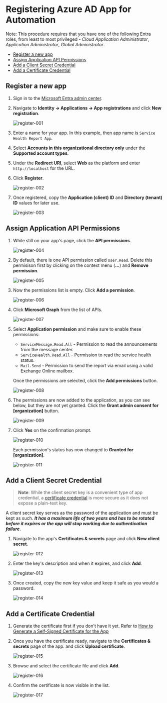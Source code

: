 # Registering Azure AD App for Automation

Note: This procedure requires that you have one of the following Entra roles, from least to most privileged - *Cloud Application Administrator*, *Application Administrator*, *Global Administrator*.

- [Register a new app](#register-a-new-app)
- [Assign Application API Permissions](#assign-application-api-permissions)
- [Add a Client Secret Credential](#add-a-client-secret-credential)
- [Add a Certificate Credential](#add-a-certificate-credential)

## Register a new app

1. Sign in to the [Microsoft Entra admin center](https://entra.microsoft.com/).
2. Navigate to **Identity -> Applications -> App registrations** and click **New registration**.

    ![register-001](register-001.png)

3. Enter a name for your app. In this example, then app name is `Service Health Report App`.
4. Select **Accounts in this organizational directory only** under the **Supported account types**.
5. Under the **Redirect URI**, select **Web** as the platform and enter `http://localhost` for the URL.
6. Click **Register**.

   ![register-002](register-002.png)

7. Once registered, copy the **Application (client) ID** and **Directory (tenant) ID** values for later use.

    ![register-003](register-003.png)

## Assign Application API Permissions

1. While still on your app's page, click the **API permissions**.

   ![register-004](register-004.png)

2. By default, there is one API permission called `User.Read`. Delete this permisison first by clicking on the context menu (**...**) and **Remove permission**.

    ![register-005](register-005.png)

3. Now the permissions list is empty. Click **Add a permission**.

    ![register-006](register-006.png)

4. Click **Microsoft Graph** from the list of APIs.

    ![register-007](register-007.png)

5. Select **Application permission** and make sure to enable these permissions:

   - `ServiceMessage.Read.All` - Permission to read the announcements from the message center.
   - `ServiceHealth.Read.All` - Permission to read the service health status.
   - `Mail.Send` - Permission to send the report via email using a valid Exchange Online mailbox.

    Once the permissions are selected, click the **Add permissions** button.

    ![register-008](register-008.png)

6. The permissions are now added to the application, as you can see below, but they are not yet granted. Click the **Grant admin consent for [organization]** button.

    ![register-009](register-009.png)

7. Click **Yes** on the confirmation prompt.

    ![register-010](register-010.png)

    Each permission's status has now changed to **Granted for [organization]**.

    ![register-011](register-011.png)

## Add a Client Secret Credential

> **Note**: While the client secret key is a convenient type of app credential, a [certificate credential](#add-a-certificate-credential) is more secure as it does not expose a plain-text key.

A client secret key serves as the password of the application and must be kept as such. ***It has a maximum life of two years and has to be rotated before it expires or the app will stop working due to authentication failure***.

1. Navigate to the app's **Certificates & secrets** page and click **New client secret**.

    ![register-012](register-012.png)

2. Enter the key's description and when it expires, and click **Add**.

    ![register-013](register-013.png)

3. Once created, copy the new key value and keep it safe as you would a password.

    ![register-014](register-014.png)

## Add a Certificate Credential

1. Generate the certificate first if you don't have it yet. Refer to [How to Generate a Self-Signed Certificate for the App][new-cert]

    [new-cert]: ../new-cert/new-certificate.md

2. Once you have the certificate ready, navigate to the **Certificates & secrets** page of the app. and click **Upload certificate**.

    ![register-015](register-015.png)

3. Browse and select the certificate file and click **Add**.

    ![register-016](register-016.png)

4. Confirm the certificate is now visible in the list.

    ![register-017](register-017.png)
